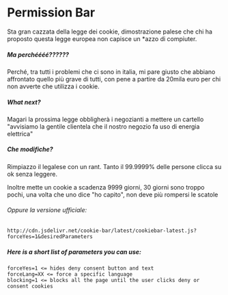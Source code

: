 Permission Bar
=============

Sta gran cazzata della legge dei cookie, dimostrazione palese che chi ha proposto questa legge europea non capisce un *azzo di compiuter.

##### Ma perchéééé??????

Perché, tra tutti i problemi che ci sono in italia, mi pare giusto che abbiano affrontato quello più grave di tutti, con pene a partire da 20mila euro per chi non avverte che utilizza i cookie.

##### What next?

Magari la prossima legge obbligherà i negozianti a mettere un cartello "avvisiamo la gentile clientela che il nostro negozio fa uso di energia elettrica"

##### Che modifiche?

Rimpiazzo il legalese con un rant. Tanto il 99.9999% delle persone clicca su ok senza leggere.

Inoltre mette un cookie a scadenza 9999 giorni, 30 giorni sono troppo pochi, una volta che uno dice "ho capito", non deve più rompersi le scatole

###### Oppure la versione ufficiale:

    http://cdn.jsdelivr.net/cookie-bar/latest/cookiebar-latest.js?forceYes=1&desiredParameters

##### Here is a short list of parameters you can use:

    forceYes=1 <= hides deny consent button and text
    forceLang=XX <= force a specific language
    blocking=1 <= blocks all the page until the user clicks deny or consent cookies
    
